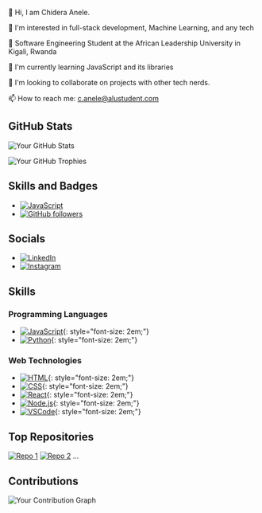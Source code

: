 👋 Hi, I am Chidera Anele. 

👀 I'm interested in full-stack development, Machine Learning, and any tech 

🌱 Software Engineering Student at the  African Leadership University in Kigali, Rwanda

🌱 I'm currently learning JavaScript and its libraries

💞️ I'm looking to collaborate on projects with other tech nerds.

📫 How to reach me: c.anele@alustudent.com

## GitHub Stats
<!-- Your GitHub Stats -->
![Your GitHub Stats](https://github-readme-stats.vercel.app/api?username=Chidera0001&show_icons=true&count_private=true&theme=dark)

<!-- GitHub Trophies -->
![Your GitHub Trophies](https://github-profile-trophy.vercel.app/?username=Chidera0001&theme=dark)

<!-- Skills and Badges -->
## Skills and Badges
- [![JavaScript](https://img.shields.io/badge/JavaScript-Expert-yellow?style=for-the-badge&logo=javascript&labelColor=black&logoColor=ddc508)](https://github.com/JavaScript)
- [![GitHub followers](https://img.shields.io/github/followers/Chidera0001?style=social&labelColor=black)](https://github.com/Chidera0001)

<!-- Socials -->
## Socials
- [![LinkedIn](https://img.shields.io/badge/LinkedIn-Connect-blue?style=for-the-badge&logo=linkedin&labelColor=black)](https://www.linkedin.com/in/chidera-anele/)
- [![Instagram](https://img.shields.io/badge/Instagram-Follow-blue?style=for-the-badge&logo=instagram&labelColor=black)](https://www.instagram.com/chidera.anele/)

<!-- Skills -->
## Skills
### Programming Languages
- [![JavaScript](https://img.shields.io/badge/-fff?style=for-the-badge&logo=javascript&logoColor=ddc508&labelColor=black)](https://github.com/JavaScript){: style="font-size: 2em;"}
- [![Python](https://img.shields.io/badge/-fff?style=for-the-badge&logo=python&logoColor=3776AB&labelColor=black)](https://github.com/your-Python-repo){: style="font-size: 2em;"}

### Web Technologies
- [![HTML](https://img.shields.io/badge/-fff?style=for-the-badge&logo=html5&logoColor=E34F26&labelColor=black)](https://github.com/your-HTML-repo){: style="font-size: 2em;"}
- [![CSS](https://img.shields.io/badge/-fff?style=for-the-badge&logo=css3&logoColor=1572B6&labelColor=black)](https://github.com/your-CSS-repo){: style="font-size: 2em;"}
- [![React](https://img.shields.io/badge/-fff?style=for-the-badge&logo=react&logoColor=61DAFB&labelColor=black)](https://github.com/your-React-repo){: style="font-size: 2em;"}
- [![Node.js](https://img.shields.io/badge/-fff?style=for-the-badge&logo=node.js&logoColor=43853D&labelColor=black)](https://github.com/your-Node.js-repo){: style="font-size: 2em;"}
- [![VSCode](https://img.shields.io/badge/-fff?style=for-the-badge&logo=visual-studio-code&logoColor=007ACC&labelColor=black)](https://github.com/your-VSCode-repo){: style="font-size: 2em;"}

<!-- Top Repositories -->
## Top Repositories
[![Repo 1](https://github-readme-stats.vercel.app/api/pin/?username=Chidera0001&repo=JavaScript&show_owner=true&theme=dark)](https://github.com/Chidera0001/JavaScript)
[![Repo 2](https://github-readme-stats.vercel.app/api/pin/?username=Chidera0001&repo=alu-back-end&show_owner=true&theme=dark)](https://github.com/Chidera0001/alu-back-end)
...

<!-- Contributions -->
## Contributions
![Your Contribution Graph](https://github-readme-streak-stats.herokuapp.com/?user=Chidera0001&theme=dark)

